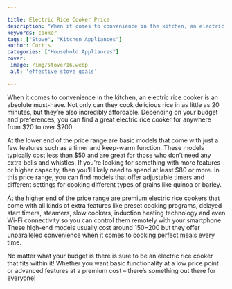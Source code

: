 ```yaml
---

title: Electric Rice Cooker Price
description: "When it comes to convenience in the kitchen, an electric rice cooker is an absolute must-have. Not only can they cook delicious ri...see more"
keywords: cooker
tags: ["Stove", "Kitchen Appliances"]
author: Curtis
categories: ["Household Appliances"]
cover: 
 image: /img/stove/16.webp
 alt: 'effective stove goals'

---
```


When it comes to convenience in the kitchen, an electric rice cooker is an absolute must-have. Not only can they cook delicious rice in as little as 20 minutes, but they’re also incredibly affordable. Depending on your budget and preferences, you can find a great electric rice cooker for anywhere from $20 to over $200.

At the lower end of the price range are basic models that come with just a few features such as a timer and keep-warm function. These models typically cost less than $50 and are great for those who don’t need any extra bells and whistles. If you’re looking for something with more features or higher capacity, then you’ll likely need to spend at least $80 or more. In this price range, you can find models that offer adjustable timers and different settings for cooking different types of grains like quinoa or barley.

At the higher end of the price range are premium electric rice cookers that come with all kinds of extra features like preset cooking programs, delayed start timers, steamers, slow cookers, induction heating technology and even Wi-Fi connectivity so you can control them remotely with your smartphone. These high-end models usually cost around $150-$200 but they offer unparalleled convenience when it comes to cooking perfect meals every time. 

No matter what your budget is there is sure to be an electric rice cooker that fits within it! Whether you want basic functionality at a low price point or advanced features at a premium cost – there’s something out there for everyone!
